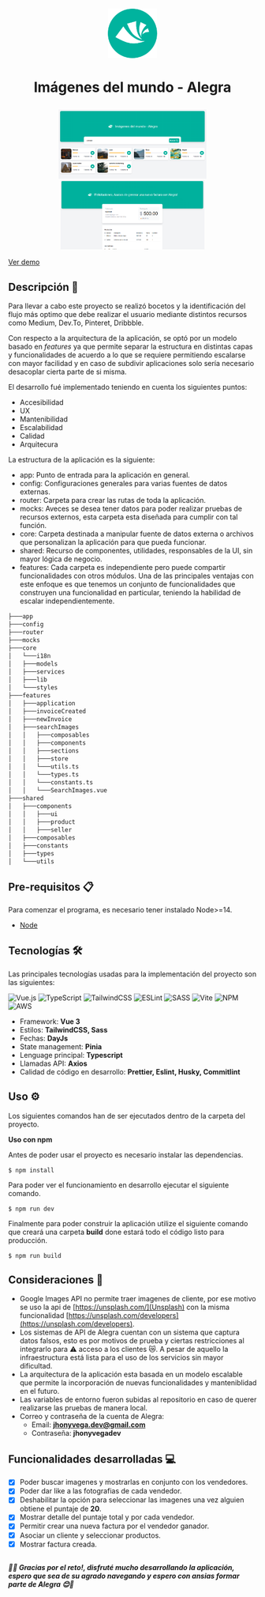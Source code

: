 <p align="center">
<img src="./public/logo.png" alt="preview" width="100" >
</p>

<h1>
<p align="center">
  Imágenes del mundo - Alegra
</p>
</h1>

<p align="center">
<img src="./docs/preview-1.png" alt="preview" width="300" />
<img src="./docs/preview-2.png" alt="preview" width="292" />
</p>

[Ver demo](https://main.d3i8o9r76xprsx.amplifyapp.com/)

## Descripción 🚀

Para llevar a cabo este proyecto se realizó bocetos y la identificación del flujo más optimo que debe realizar el usuario mediante distintos recursos como Medium, Dev.To, Pinteret, Dribbble.

Con respecto a la arquitectura de la aplicación, se optó por un modelo basado en _features_ ya que permite separar la estructura en distintas capas y funcionalidades de acuerdo a lo que se requiere permitiendo escalarse con mayor facilidad y en caso de subdivir aplicaciones solo sería necesario desacoplar cierta parte de si misma.

El desarrollo fué implementado teniendo en cuenta los siguientes puntos:

- Accesibilidad
- UX
- Mantenibilidad
- Escalabilidad
- Calidad
- Arquitecura

La estructura de la aplicación es la siguiente:

- app: Punto de entrada para la aplicación en general.
- config: Configuraciones generales para varias fuentes de datos externas.
- router: Carpeta para crear las rutas de toda la aplicación.
- mocks: Aveces se desea tener datos para poder realizar pruebas de recursos externos, esta carpeta esta diseñada para cumplir con tal función.
- core: Carpeta destinada a manipular fuente de datos externa o archivos que personalizan la aplicación para que pueda funcionar.
- shared: Recurso de componentes, utilidades, responsables de la UI, sin mayor lógica de negocio.
- features: Cada carpeta es independiente pero puede compartir funcionalidades con otros módulos. Una de las principales ventajas con este enfoque es que tenemos un conjunto de funcionalidades que construyen una funcionalidad en particular, teniendo la habilidad de escalar independientemente.

```
├───app
├───config
├───router
├───mocks
├───core
│   └───i18n
│   ├───models
│   ├───services
│   ├───lib
│   └───styles
├───features
│   ├───application
│   ├───invoiceCreated
│   ├───newInvoice
│   ├───searchImages
│   │   ├───composables
│   │   ├───components
│   │   ├───sections
│   │   ├───store
│   │   └───utils.ts
│   │   └───types.ts
│   │   └───constants.ts
│   │   └───SearchImages.vue
├───shared
│   ├───components
│   │   ├───ui
│   │   ├───product
│   │   ├───seller
│   ├───composables
│   ├───constants
│   ├───types
│   └───utils
```

## Pre-requisitos 📋

Para comenzar el programa, es necesario tener instalado Node>=14.

- [Node](https://nodejs.org/en/download/)

## Tecnologías 🛠️

Las principales tecnologías usadas para la implementación del proyecto son las siguientes:

![Vue.js](https://img.shields.io/badge/vuejs-%2335495e.svg?style=for-the-badge&logo=vuedotjs&logoColor=%234FC08D)
![TypeScript](https://img.shields.io/badge/typescript-%23007ACC.svg?style=for-the-badge&logo=typescript&logoColor=white)
![TailwindCSS](https://img.shields.io/badge/tailwindcss-%2338B2AC.svg?style=for-the-badge&logo=tailwind-css&logoColor=white)
![ESLint](https://img.shields.io/badge/ESLint-4B3263?style=for-the-badge&logo=eslint&logoColor=white)
![SASS](https://img.shields.io/badge/SASS-hotpink.svg?style=for-the-badge&logo=SASS&logoColor=white)
![Vite](https://img.shields.io/badge/vite-%23646CFF.svg?style=for-the-badge&logo=vite&logoColor=white)
![NPM](https://img.shields.io/badge/NPM-%23000000.svg?style=for-the-badge&logo=npm&logoColor=white)
![AWS](https://img.shields.io/badge/AWS-%23FF9900.svg?style=for-the-badge&logo=amazon-aws&logoColor=white)

- Framework: **Vue 3**
- Estilos: **TailwindCSS, Sass**
- Fechas: **DayJs**
- State management: **Pinia**
- Lenguage principal: **Typescript**
- Llamadas API: **Axios**
- Calidad de código en desarrollo: **Prettier, Eslint, Husky, Commitlint**

## Uso ⚙️

Los siguientes comandos han de ser ejecutados dentro de la carpeta del proyecto.

**Uso con npm**

Antes de poder usar el proyecto es necesario instalar las dependencias.

```console
$ npm install
```

Para poder ver el funcionamiento en desarrollo ejecutar el siguiente comando.

```console
$ npm run dev
```

Finalmente para poder construir la aplicación utilize el siguiente comando que creará una carpeta **build** done estará todo el código listo para producción.

```console
$ npm run build
```

## Consideraciones 🙌

- Google Images API no permite traer imagenes de cliente, por ese motivo se uso la api de [https://unsplash.com/](Unsplash) con la misma funcionalidad [https://unsplash.com/developers](https://unsplash.com/developers).
- Los sistemas de API de Alegra cuentan con un sistema que captura datos falsos, esto es por motivos de prueba y ciertas restricciones al integrarlo para ⚠️ acceso a los clientes 😿. A pesar de aquello la infraestructura está lista para el uso de los servicios sin mayor dificultad.
- La arquitectura de la aplicación esta basada en un modelo escalable que permite la incorporación de nuevas funcionalidades y manteniblidad en el futuro.
- Las variables de entorno fueron subidas al repositorio en caso de querer realizarse las pruebas de manera local.
- Correo y contraseña de la cuenta de Alegra:
  - Email: **jhonyvega.dev@gmail.com**
  - Contraseña: **jhonyvegadev**

## Funcionalidades desarrolladas 💻

- [x] Poder buscar imagenes y mostrarlas en conjunto con los vendedores.
- [x] Poder dar like a las fotografias de cada vendedor.
- [x] Deshabilitar la opción para seleccionar las imagenes una vez alguien obtiene el puntaje de **20**.
- [x] Mostrar detalle del puntaje total y por cada vendedor.
- [x] Permitir crear una nueva factura por el vendedor ganador.
- [x] Asociar un cliente y seleccionar productos.
- [x] Mostrar factura creada.

##

#### **_💫😊 Gracias por el reto!, disfruté mucho desarrollando la aplicación, espero que sea de su agrado navegando y espero con ansias formar parte de Alegra 😊💫_**
